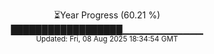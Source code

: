 <p align="center">
⏳Year Progress (60.21 %) <br>
██████████████████▁▁▁▁▁▁▁▁▁▁▁▁ <br>
<sub>Updated: Fri, 08 Aug 2025 18:34:54 GMT</sub>
</p>

